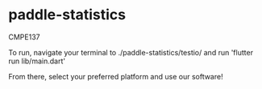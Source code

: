 # paddle-statistics
CMPE137

To run, navigate your terminal to ./paddle-statistics/testio/ and run 'flutter run lib/main.dart'

From there, select your preferred platform and use our software!
